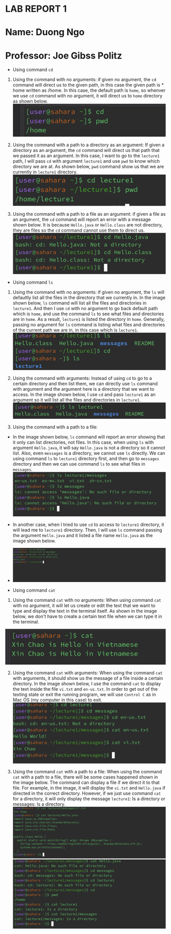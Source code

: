 # LAB REPORT 1
# Name: Duong Ngo
# Professor: Joe Gibss Politz

* Using command `cd`

1. Using the command with no arguments:
if given no argument, the `cd` command will direct us to the given path, in this case the given path is * home written as /home. In this case, the default path is `home`, so whenver we use `cd` 
command with no argument, it will direct us to `home` directory as shown below.
![Image](cdnoargument.png)

2. Using the command with a path to a directory as an argument:
If given a directory as an argument, the `cd` command will direct us that path that we passed it as an argument. In this case, I want to go to the `lecture1` path, I will pass `cd` with argument `lecture1` and use `pwd` to know which directory we are at. As shown below, `pwd` command show us 
that we are currently in `lecture1` directory. 
![Image](cdwithargument.png)
3. Using the command with a path to a file as an argument:
if given a file as an argument, the `cd` command will report an error with a message shown below. It is because `Hello.java` or `Hello.class`
are not directory, they are files so the `cd` command cannot use them to direct us. 
![Image](cdwithfile.png)

* Using command `ls`

1. Using the command with no arguments:
if given no argument, the `ls` will defaultly list all the files in the directory that we currently in. In the image shown below, `ls` command will list 
all the files and directories in `lecture1`. And then I use `cd` with no argument to go back default path which is `home`, and use the command `ls` to see what files and directories are in `home`. As a result, `lecture1` is listed the directory in `home`. Generally, passing no argument for `ls` command is listing what files and directories of the current path we are in, in this case which is `lecture1`. 
![Image](lsnoargument.png)

2. Using the command with arguments: 
Instead of using `cd` to go to a certain directory and then list them, we can directly use `ls` command with argument and the argument here is a directory that we want to access. In the image shown below, I use `cd` and pass `lecture1` as an argument so it will list all the files and directories in `lecture1`.
![Image](lswithargument.png)

3. Using the command with a path to a file: 
* In the image shown below, `ls` command will report an error showing that it only can list directories, not files. In this case, when using `ls` with argument `Hello.java`, it will say `Hello.java` is not a directory so it cannot list. Also, even `messages` is a directory, we cannot use `ls` directly. We can using command `ls` to `lecture1` directory first, and then go to `messages` directory and then we can use command `ls` to see what files in `messages`. 
![Image](lswithfile.png)
* In another case, when I tried to use `cd` to access to `lecture1` directory, it will lead me to `lecture1` directory. Then, I will use `ls` command passing the argument `Hello.java` and it listed a file name `Hello.java` as the image shown below.
* ![Image](lswithfile2.png)

* Using command `cat`

1. Using the command  `cat` with no arguments:
When using command `cat` with no argument, it will let us create or edit the text that we want to type and display the text in the terminal itself. As shown in the image below, we don't have to create a certain text file when we can type it in the terminal.

![Image](catnoargument.png)

2. Using the command `cat` with arguments:
When using the command `cat` with arguments, it should show us the message of a file inside a certain directory. In the image shown below, I use the command `cat` to display the text inside the file `vi.txt` and `en-us.txt`. In order to get out of the texting state or exit the running program, we will use `Control C` as in Mac OS (my computer in this case) to exit.  
![Image](catwithargument.png)

3. Using the command `cat` with a path to a file:
When using the command `cat` with a path to a file, there will be some cases happened shown in the image below. The command can display a file if we direct it to that file. For example, in the image, it will display the `vi.txt` and `Hello.java` if directed in the correct directory. However, if we just use command `cat` for a directory, it will only display the message `lecture1`: Is a directory or messages: Is a directory.
![Image](catpathtofile2.png)
![Image](catpathtofile1.png)




